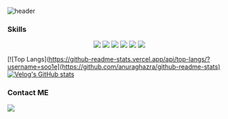 ![header](https://capsule-render.vercel.app/api?type=wave&color=auto&height=300&section=header&text=%Soo's%20Github&fontSize=90)

<!--
**soo1e/soo1e** is a ✨ _special_ ✨ repository because its `README.md` (this file) appears on your GitHub profile.

Here are some ideas to get you started:

- 🔭 I’m currently working on ...
- 🌱 I’m currently learning ...
- 👯 I’m looking to collaborate on ...
- 🤔 I’m looking for help with ...
- 💬 Ask me about ...
- 📫 How to reach me: ...
- 😄 Pronouns: ...
- ⚡ Fun fact: ...
-->

### Skills 
<div align="center">
	<img src="https://img.shields.io/badge/javascript-#F7DF1E?style=flat&logo=javascript&logoColor=white" />
	<img src="https://img.shields.io/badge/CSS3-1572B6?style=flat&logo=CSS3&logoColor=white" />
	<img src="https://img.shields.io/badge/CSS3-1572B6?style=flat&logo=nodedotjs&logoColor=white" />
	<img src="https://img.shields.io/badge/CSS3-1572B6?style=flat&logo=typescript&logoColor=white" />
	<img src="https://img.shields.io/badge/CSS3-1572B6?style=flat&logo=mongodb&logoColor=white" />
	<img src="https://img.shields.io/badge/CSS3-1572B6?style=flat&logo=mysql&logoColor=white" />
	
</div>

[![Top Langs](https://github-readme-stats.vercel.app/api/top-langs/?username=soo1e](https://github.com/anuraghazra/github-readme-stats)
[![Velog's GitHub stats](https://velog-readme-stats.vercel.app/api?name=soo1e)](https://velog.io/@soo1e)


### Contact ME
<a href="https://velog.io/@soo1e"><img src="https://img.shields.io/badge/Velog-3DDC84?style=flat-square&logo=Blogger&logoColor=white"/></a>
